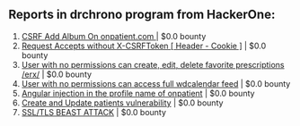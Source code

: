 ## Reports in drchrono program from HackerOne:
1. [CSRF  Add Album On  onpatient.com ](https://hackerone.com/reports/99647) | $0.0 bounty
2. [Request Accepts without X-CSRFToken  [ Header - Cookie ]](https://hackerone.com/reports/99857) | $0.0 bounty
3. [User with no permissions can create, edit, delete favorite prescriptions /erx/](https://hackerone.com/reports/142101) | $0.0 bounty
4. [User with no permissions can access full wdcalendar feed](https://hackerone.com/reports/141541) | $0.0 bounty
5. [Angular injection in the profile name of onpatient](https://hackerone.com/reports/141240) | $0.0 bounty
6. [Create and Update patients vulnerability](https://hackerone.com/reports/59505) | $0.0 bounty
7. [SSL/TLS BEAST ATTACK](https://hackerone.com/reports/141115) | $0.0 bounty